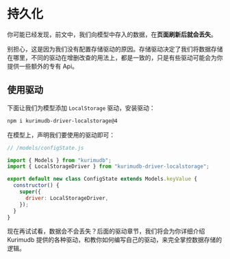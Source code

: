 # 持久化

你可能已经发现，前文中，我们向模型中存入的数据，在**页面刷新后就会丢失**。

别担心，这是因为我们没有配置存储驱动的原因。存储驱动决定了我们将数据存储在哪里，不同的驱动在增删改查的用法上，都是一致的，只是有些驱动可能会为你提供一些额外的专有 Api。

## 使用驱动

下面让我们为模型添加 `LocalStorage` 驱动，安装驱动：

```sh
npm i kurimudb-driver-localstorage@4
```

在模型上，声明我们要使用的驱动即可：

```js {4,9}
// /models/configState.js

import { Models } from "kurimudb";
import { LocalStorageDriver } from "kurimudb-driver-localstorage";

export default new class ConfigState extends Models.keyValue {
  constructor() {
    super({
      driver: LocalStorageDriver,
    });
  }
}
```

现在再试试看，数据会不会丢失？后面的驱动章节，我们将会为你详细介绍 Kurimudb 提供的各种驱动，和教你如何编写自己的驱动，来完全掌控数据存储的逻辑。
